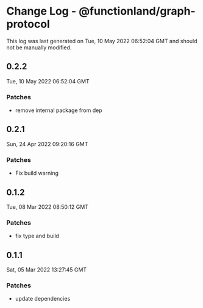 # Change Log - @functionland/graph-protocol

This log was last generated on Tue, 10 May 2022 06:52:04 GMT and should not be manually modified.

## 0.2.2
Tue, 10 May 2022 06:52:04 GMT

### Patches

- remove internal package from dep

## 0.2.1
Sun, 24 Apr 2022 09:20:16 GMT

### Patches

- Fix build warning

## 0.1.2
Tue, 08 Mar 2022 08:50:12 GMT

### Patches

- fix type and build

## 0.1.1
Sat, 05 Mar 2022 13:27:45 GMT

### Patches

- update dependencies

